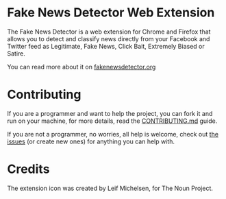 # Fake News Detector Web Extension

The Fake News Detector is a web extension for Chrome and Firefox that allows you to detect and classify news directly from your Facebook and Twitter feed as Legitimate, Fake News, Click Bait, Extremely Biased or Satire.

You can read more about it on [fakenewsdetector.org](https://fakenewsdetector.org/)

# Contributing

If you are a programmer and want to help the project, you can fork it and run on your machine, for more details, read the [CONTRIBUTING.md](https://github.com/fake-news-detector/fake-news-detector/blob/master/extension/CONTRIBUTING.md) guide.

If you are not a programmer, no worries, all help is welcome, check out [the issues](https://github.com/fake-news-detector/fake-news-detector/issues) (or create new ones) for anything you can help with.

# Credits

The extension icon was created by Leif Michelsen, for The Noun Project.
